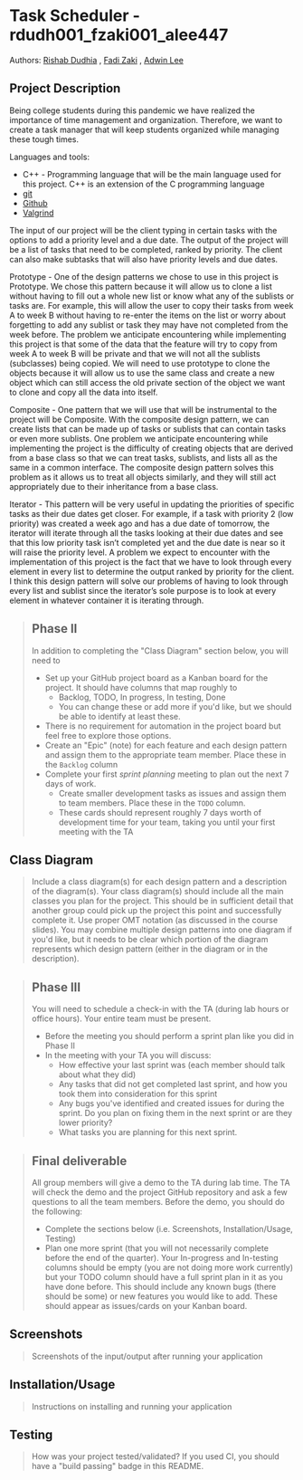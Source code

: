 # Task Scheduler - rdudh001_fzaki001_alee447

 Authors: [Rishab Dudhia](https://github.com/rishabdudhia)
          , [Fadi Zaki](https://github.com/fadi001)
	  , [Adwin Lee](https://github.com/aklee98)

## Project Description

Being college students during this pandemic we have realized the importance of time management and organization. Therefore, we want to create a task manager that will keep students organized while managing these tough times.

Languages and tools:
* C++ - Programming language that will be the main language used for this project. C++ is an extension of the C programming language
* [git](https://git-scm.com)
* [Github](https://github.com)
* [Valgrind](https://valgrind.org)

The input of our project will be the client typing in certain tasks with the options to add a priority level and a due date. The output of the project will be a list of tasks that need to be completed, ranked by priority. The client can also make subtasks that will also have priority levels and due dates.

Prototype - 
	One of the design patterns we chose to use in this project is Prototype. We chose this pattern because it will allow us to clone a list without having to fill out a whole new list or know what any of the sublists or tasks are. For example, this will allow the user to copy their tasks from week A to week B without having to re-enter the items on the list or worry about forgetting to add any sublist or task they may have not completed from the week before. The problem we anticipate encountering while implementing this project is that some of the data that the feature will try to copy from week A to week B will be private and that we will not all the sublists (subclasses) being copied. We will need to use prototype to clone the objects because it will allow us to use the same class and create a new object which can still access the old private section of the object we want to clone and copy all the data into itself.

Composite -
	One pattern that we will use that will be instrumental to the project will be Composite. With the composite design pattern, we can create lists that can be made up of tasks or sublists that can contain tasks or even more sublists. One problem we anticipate encountering while implementing the project is the difficulty of creating objects that are derived from a base class so that we can treat tasks, sublists, and lists all as the same in a common interface. The composite design pattern solves this problem as it allows us to treat all objects similarly, and they will still act appropriately due to their inheritance from a base class. 
 
Iterator - 
	This pattern will be very useful in updating the priorities of specific tasks as their due dates get closer. For example, if a task with priority 2 (low priority) was created a week ago and has a due date of tomorrow, the iterator will iterate through all the tasks looking at their due dates and see that this low priority task isn’t completed yet and the due date is near so it will raise the priority level. A problem we expect to encounter with the implementation of this project is the fact that we have to look through every element in every list to determine the output ranked by priority for the client. I think this design pattern will solve our problems of having to look through every list and sublist since the iterator’s sole purpose is to look at every element in whatever container it is iterating through.

 > ## Phase II
 > In addition to completing the "Class Diagram" section below, you will need to 
 > * Set up your GitHub project board as a Kanban board for the project. It should have columns that map roughly to 
 >   * Backlog, TODO, In progress, In testing, Done
 >   * You can change these or add more if you'd like, but we should be able to identify at least these.
 > * There is no requirement for automation in the project board but feel free to explore those options.
 > * Create an "Epic" (note) for each feature and each design pattern and assign them to the appropriate team member. Place these in the `Backlog` column
 > * Complete your first *sprint planning* meeting to plan out the next 7 days of work.
 >   * Create smaller development tasks as issues and assign them to team members. Place these in the `TODO` column.
 >   * These cards should represent roughly 7 days worth of development time for your team, taking you until your first meeting with the TA
## Class Diagram
 > Include a class diagram(s) for each design pattern and a description of the diagram(s). Your class diagram(s) should include all the main classes you plan for the project. This should be in sufficient detail that another group could pick up the project this point and successfully complete it. Use proper OMT notation (as discussed in the course slides). You may combine multiple design patterns into one diagram if you'd like, but it needs to be clear which portion of the diagram represents which design pattern (either in the diagram or in the description). 
 
 > ## Phase III
 > You will need to schedule a check-in with the TA (during lab hours or office hours). Your entire team must be present. 
 > * Before the meeting you should perform a sprint plan like you did in Phase II
 > * In the meeting with your TA you will discuss: 
 >   - How effective your last sprint was (each member should talk about what they did)
 >   - Any tasks that did not get completed last sprint, and how you took them into consideration for this sprint
 >   - Any bugs you've identified and created issues for during the sprint. Do you plan on fixing them in the next sprint or are they lower priority?
 >   - What tasks you are planning for this next sprint.

 > ## Final deliverable
 > All group members will give a demo to the TA during lab time. The TA will check the demo and the project GitHub repository and ask a few questions to all the team members. 
 > Before the demo, you should do the following:
 > * Complete the sections below (i.e. Screenshots, Installation/Usage, Testing)
 > * Plan one more sprint (that you will not necessarily complete before the end of the quarter). Your In-progress and In-testing columns should be empty (you are not doing more work currently) but your TODO column should have a full sprint plan in it as you have done before. This should include any known bugs (there should be some) or new features you would like to add. These should appear as issues/cards on your Kanban board. 
 
 ## Screenshots
 > Screenshots of the input/output after running your application
 ## Installation/Usage
 > Instructions on installing and running your application
 ## Testing
 > How was your project tested/validated? If you used CI, you should have a "build passing" badge in this README.
 
